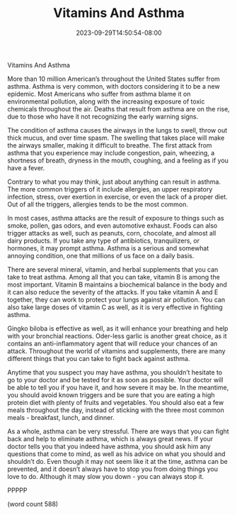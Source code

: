 ﻿---
title: "Vitamins And Asthma"
date: 2023-09-29T14:50:54-08:00
description: "Vitamins and Supplements Tips for Web Success"
featured_image: "/images/Vitamins and Supplements.jpg"
tags: ["Vitamins and Supplements"]
---

Vitamins And Asthma

More than 10 million American’s throughout the United States suffer from asthma.  Asthma is very common, with doctors considering it to be a new epidemic.  Most Americans who suffer from asthma blame it on environmental pollution, along with the increasing exposure of toxic chemicals throughout the air.  Deaths that result from asthma are on the rise, due to those who have it not recognizing the early warning signs.

The condition of asthma causes the airways in the lungs to swell, throw out thick mucus, and over time spasm.  The swelling that takes place will make the airways smaller, making it difficult to breathe.  The first attack from asthma that you experience may include congestion, pain, wheezing, a shortness of breath, dryness in the mouth, coughing, and a feeling as if you have a fever.

Contrary to what you may think, just about anything can result in asthma.  The more common triggers of it include allergies, an upper respiratory infection, stress, over exertion in exercise, or even the lack of a proper diet.  Out of all the triggers, allergies tends to be the most common.  

In most cases, asthma attacks are the result of exposure to things such as smoke, pollen, gas odors, and even automotive exhaust. Foods can also trigger attacks as well, such as peanuts, corn, chocolate, and almost all dairy products.  If you take any type of antibiotics, tranquilizers, or hormones, it may prompt asthma.  Asthma is a serious and somewhat annoying condition, one that millions of us face on a daily basis.

There are several mineral, vitamin, and herbal supplements that you can take to treat asthma.  Among all that you can take, vitamin B is among the most important.  Vitamin B maintains a biochemical balance in the body and it can also reduce the severity of the attacks.  If you take vitamin A and E together, they can work to protect your lungs against air pollution.  You can also take large doses of vitamin C as well, as it is very effective in fighting asthma.

Gingko biloba is effective as well, as it will enhance your breathing and help with your bronchial reactions.  Oder-less garlic is another great choice, as it contains an anti-inflammatory agent that will reduce your chances of an attack.  Throughout the world of vitamins and supplements, there are many different things that you can take to fight back against asthma.

Anytime that you suspect you may have asthma, you shouldn’t hesitate to go to your doctor and be tested for it as soon as possible.  Your doctor will be able to tell you if you have it, and how severe it may be.  In the meantime, you should avoid known triggers and be sure that you are eating a high protein diet with plenty of fruits and vegetables.  You should also eat a few meals throughout the day, instead of sticking with the three most common meals - breakfast, lunch, and dinner.

As a whole, asthma can be very stressful.  There are ways that you can fight back and help to eliminate asthma, which is always great news.   If your doctor tells you that you indeed have asthma, you should ask him any questions that come to mind, as well as his advice on what you should and shouldn’t do.  Even though it may not seem like it at the time, asthma can be prevented, and it doesn’t always have to stop you from doing things you love to do.  Although it may slow you down - you can always stop it.

PPPPP

(word count 588)
